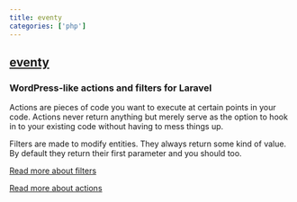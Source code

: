 ```yaml
---
title: eventy
categories: ['php']
---
```

## [eventy](https://github.com/tormjens/eventy)

### WordPress-like actions and filters for Laravel


Actions are pieces of code you want to execute at certain points in your code. Actions never return anything but merely serve as the option to hook in to your existing code without having to mess things up.

Filters are made to modify entities. They always return some kind of value. By default they return their first parameter and you should too.

[Read more about filters](http://www.wpbeginner.com/glossary/filter/)


[Read more about actions](http://www.wpbeginner.com/glossary/action/)
